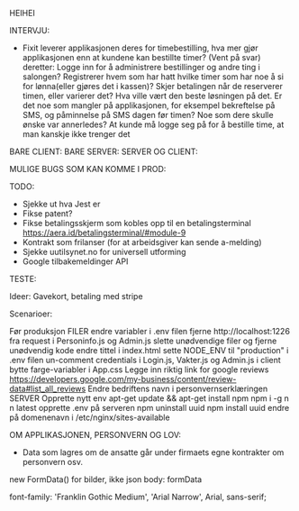 HEIHEI

INTERVJU:
- Fixit leverer applikasjonen deres for timebestilling, hva mer gjør applikasjonen enn at kundene kan bestillte timer?
    (Vent på svar) deretter: Logge inn for å administrere bestillinger og andre ting i salongen? Registrerer hvem som har hatt 
    hvilke timer som har noe å si for lønna(eller gjøres det i kassen)? Skjer betalingen når de reserverer timen, eller varierer det?
    Hva ville vært den beste løsningen på det. 
    Er det noe som mangler på applikasjonen, for eksempel bekreftelse på SMS, og påminnelse på SMS dagen før timen?
    Noe som dere skulle ønske var annerledes? At kunde må logge seg på for å bestille time, at man kanskje ikke trenger det


BARE CLIENT:
BARE SERVER:
SERVER OG CLIENT:


MULIGE BUGS SOM KAN KOMME I PROD:

TODO:
- Sjekke ut hva Jest er
- Fikse patent?
- Fikse betalingsskjerm som kobles opp til en betalingsterminal https://aera.id/betalingsterminal/#module-9
- Kontrakt som frilanser (for at arbeidsgiver kan sende a-melding)
- Sjekke uutilsynet.no for universell utforming
- Google tilbakemeldinger API


TESTE:

Ideer:
Gavekort, betaling med stripe

Scenarioer:

Før produksjon
    FILER
endre variabler i .env filen
fjerne http://localhost:1226 fra request i Personinfo.js og Admin.js 
slette unødvendige filer og fjerne unødvendig kode
endre tittel i index.html
sette NODE_ENV til "production" i .env filen
un-comment credentials i Login.js, Vakter.js og Admin.js i client
bytte farge-variabler i App.css
Legge inn riktig link for google reviews https://developers.google.com/my-business/content/review-data#list_all_reviews
Endre bedriftens navn i personvernserklæringen
    SERVER
Opprette nytt env
apt-get update && apt-get install npm
npm i -g n
n latest
opprette .env på serveren
npm uninstall uuid
npm install uuid
endre på domenenavn i /etc/nginx/sites-available

OM APPLIKASJONEN, PERSONVERN OG LOV:
- Data som lagres om de ansatte går under firmaets egne kontrakter om personvern osv.


new FormData() for bilder, ikke json
body: formData

font-family: 'Franklin Gothic Medium', 'Arial Narrow', Arial, sans-serif;